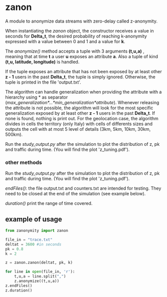 # zanon

A module to anonymize data streams with zero-delay called z-anonymity.

When instantiating the *zanon* object, the constructor receives a value in seconds for **Delta_t**, the desired probability of reaching k-anonymity expressed with a value between 0 and 1 and a value for **k**.

The *anonymize()* method accepts a tuple with 3 arguments **(t,u,a)** , meaning that at time **t** a user **u** exposes an attribute **a**.
Also a tuple of kind **(t,u, latitude, longitude)** is handled. 

If the tuple exposes an attribute that has not been exposed by at least other **z - 1** users in the past **Delta_t**, the tuple is simply ignored. Otherwise, the tuple is printed in the file 'output.txt'.

The algorithm can handle generalization when providing the attribute with a hierarchy using \* as separator (*max_generalization\*...\*min_generalization\*attribute*).
Whenever releasing the attribute is not possible, the algorithm will look for the most specific generalization exposed by at least other **z - 1** users in the past **Delta_t**. If none is found, nothing is print out.
For the geolocation case, the algorithm divides in cells the territory (only Italy) with cells of differents sizes and outputs the cell with at most 5 level of details (3km, 5km, 10km, 30km, 500km).

Run the *study_output.py* after the simulation to plot the distribution of z, pk and traffic during time. (You will find the plot 'z_tuning.pdf').

### other methods

Run the *study_output.py* after the simulation to plot the distribution of z, pk and traffic during time. (You will find the plot 'z_tuning.pdf').

*endFiles()*: the file output.txt and counters.txt are intended for testing. They need to be closed at the end of the simulation (see example below).

*duration()* print the range of time covered.


## example of usage
```python
from zanonymity import zanon

file_in = "trace.txt"
deltat = 3600 #in seconds
pk = 0.8
k = 2

z = zanon.zanon(deltat, pk, k)

for line in open(file_in, 'r'):
    t,u,a = line.split(",")
    z.anonymize((t,u,a))
z.endFiles()
z.duration()

```
